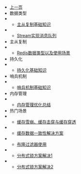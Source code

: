 * [上一页](/article/_sidebar.md)
* 数据类型
* * [主从复制基础知识](article/redis/article_1.md)
* * [Stream实现消息队列](article/redis/article_11.md)
* 主从复制
* * [Redis数据类型以及使用场景](article/redis/article_2.md)  
* 持久化
* * [持久化基础知识](article/redis/article_3.md)  
* 哨兵机制
* * [哨兵机制基础知识](article/redis/article_9.md) 
* 内存管理
* * [内存管理优化总结](article/redis/article_10.md) 
* 热门场景
* * [缓存雪崩、缓存击穿与缓存穿透](article/redis/article_4.md)  
* * [缓存数据一致性解决方案](article/redis/article_5.md)  
* * [布隆过滤器使用](article/redis/article_6.md) 
* * [分布式锁方案解决1](article/redis/article_7.md) 
* * [分布式锁方案解决2](article/redis/article_8.md)


